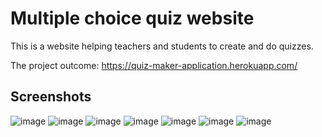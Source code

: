 # Multiple choice quiz website
This is a website helping teachers and students to create and do quizzes.

The project outcome: https://quiz-maker-application.herokuapp.com/

## Screenshots
![image](https://user-images.githubusercontent.com/78266241/147822956-83c4ae09-9c56-4cf5-9186-c6a5f6033eeb.png)
![image](https://user-images.githubusercontent.com/78266241/147822992-7bb1acb9-1951-4589-aa9a-e08bbf6446a0.png)
![image](https://user-images.githubusercontent.com/78266241/147823003-c5642eb4-b35a-442d-a0a2-62080945c043.png)
![image](https://user-images.githubusercontent.com/78266241/147823027-c381dffa-0bd0-44df-9a32-d0847b9bde24.png)
![image](https://user-images.githubusercontent.com/78266241/147823052-b41cb192-efab-475c-b5af-b629dabea7ec.png)
![image](https://user-images.githubusercontent.com/78266241/147823098-d0add953-6e9a-4649-a512-2a436be8513d.png)
![image](https://user-images.githubusercontent.com/78266241/147823107-6c781aa0-a148-4235-949e-7ed37a1a0123.png)


